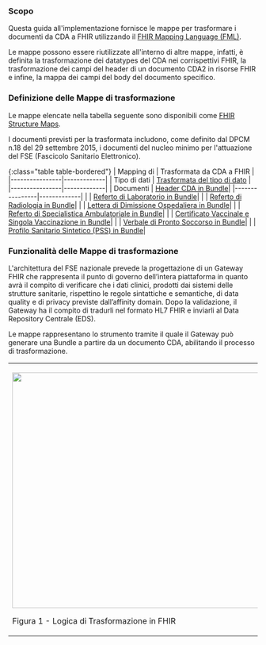 ### Scopo


Questa guida all'implementazione fornisce le mappe per trasformare i documenti da CDA a FHIR utilizzando il [FHIR Mapping Language (FML)](https://www.hl7.org/fhir/mapping-language.html).

Le mappe possono essere riutilizzate all'interno di altre mappe, infatti, è definita la trasformazione dei datatypes del CDA nei corrispettivi FHIR, la trasformazione dei campi del header di un documento CDA2 in risorse FHIR e infine, la mappa dei campi del body del documento specifico.

### Definizione delle Mappe di trasformazione


Le mappe elencate nella tabella seguente sono disponibili come [FHIR Structure Maps](https://www.hl7.org/fhir/structuremap.html).

I documenti previsti per la trasformata includono, come definito dal DPCM n.18 del 29 settembre 2015, i documenti del nucleo minimo per l'attuazione del FSE (Fascicolo Sanitario Elettronico).

{:class="table table-bordered"}
| Mapping di  | Trasformata da CDA a FHIR |
|----------------|-------------|
| Tipo di dati | [Trasformata del tipo di dato](StructureMap-cda2fhirDataTypes.html) |
|----------------|-------------|
| Documenti | [Header CDA in Bundle](StructureMap-cda2fhirHeader.html)|
|----------------|-------------|
| | [Referto di Laboratorio in Bundle](StructureMap-cda2fhirLabReport.html)|
| | [Referto di Radiologia in Bundle](StructureMap-cda2fhirRadReport.html)|
| | [Lettera di Dimissione Ospedaliera in Bundle](StructureMap-cda2fhirLdo.html)|
| | [Referto di Specialistica Ambulatoriale in Bundle](StructureMap-cda2fhirAmbReport.html)|
| | [Certificato Vaccinale e Singola Vaccinazione in Bundle](StructureMap-cda2fhirVaccination.html)|
| | [Verbale di Pronto Soccorso in Bundle](StructureMap-cda2fhirEdReport.html)|
| | [Profilo Sanitario Sintetico (PSS) in Bundle](StructureMap-cda2fhirPs.html)|



### Funzionalità delle Mappe di trasformazione


L'architettura del FSE nazionale prevede la progettazione di un Gateway FHIR che rappresenta il punto di governo dell’intera piattaforma in quanto avrà il compito di verificare che i dati clinici, prodotti dai sistemi delle strutture sanitarie, rispettino le regole sintattiche e semantiche, di data quality e di privacy previste dall’affinity domain.
Dopo la validazione, il Gateway ha il compito di tradurli nel formato HL7 FHIR e inviarli al Data Repository Centrale (EDS).

Le mappe rappresentano lo strumento tramite il quale il Gateway può generare una Bundle a partire da un documento CDA, abilitando il processo di trasformazione.


<table>
<tbody>
<tr class="odd">
<td><p><img src="Trasformazione.png" style="width:6.00in;height:4.95in" /></p>
<p>Figura 1 - Logica di Trasformazione in FHIR</p></td>
</tr>
</tbody>
</table>



<!-- ### Autori e contributori -->

<!-- 
<table>
    <thead>
        <tr class="header">
            <th>Ruolo</th>
            <th>Nome</th>
            <th>Organizzazione</th>
            <th>Contatto</th>
        </tr>
    </thead>
    <tbody>
        <tr class="odd">
            <td>Autore</td>
            <td>Xhuliana Haxhi</td>
            <td>EY Advisory spa</td>
            <td>Xhuliana.haxhi@it.ey.com</td>
        </tr>
        <tr class="odd">
            <td>Autore</td>
            <td>Orgest Kuqi</td>
            <td>EY Advisory spa</td>
            <td>orgest.kuqi@it.ey.com</td>
        </tr>
        <tr class="odd">
            <td>Autore</td>
            <td>Davide Spanu</td>
            <td>EY Advisory spa</td>
            <td>davide.spanu@it.ey.com</td>
        </tr>
        <tr class="odd">
            <td>Autore</td>
            <td>Ilenia Centonze</td>
            <td>EY Advisory spa</td>
            <td>ilenia.centonze@it.ey.com</td>
        </tr>
        <tr class="odd">
            <td>Autore</td>
            <td>Eleny Mulugeta Teklehaimanot</td>
            <td>EY Advisory spa</td>
            <td>eleny.mulugeta.teklehaimanot@it.ey.com</td>
        </tr>
        <tr class="odd">
            <td>Autore</td>
            <td>Ludovica Luciani</td>
            <td>EY Advisory spa</td>
            <td>ludovica.luciani@it.ey.com</td>
        </tr>
        <tr class="odd">
            <td>Autore</td>
            <td>Marta Oliverio</td>
            <td>EY Advisory spa</td>
            <td>marta.oliverio@it.ey.com</td>
        </tr>
        <tr class="odd">
            <td>Autore</td>
            <td>Maria Teresa De Pippo</td>
            <td>EY Advisory spa</td>
            <td>maria.teresa.de.pippo@it.ey.com</td>
        </tr>
        <tr class="odd">
            <td>Autore</td>
            <td>Augusto Ruggeri</td>
            <td>EY Advisory spa</td>
            <td>augusto.ruggeri@it.ey.com</td>
        </tr>
        <tr class="odd">
            <td>Contributore</td>
            <td>Giorgio Cangioli</td>
            <td>Hl7 Italia</td>
            <td>giorgio.cangioli@gmail.com</td>
        </tr>
        <tr class="odd">
            <td>Contributore</td>
            <td>Leonardo Alcaro</td>
            <td>Hl7 Italia</td>
            <td>leonardo.alcaro@teamdigitale.governo.it</td>
        </tr>
        <tr class="odd">
            <td>Contributore</td>
            <td>Mario Sicuranza</td>
            <td>CNR ICAR</td>
            <td>mario.sicuranza@icar.cnr.it</td>
        </tr>
        <tr class="odd">
            <td>Contributore</td>
            <td>Mario Ciampi</td>
            <td>CNR ICAR</td>
            <td>mario.ciampi@icar.cnr.it</td>
        </tr>
    </tbody>
</table> -->
